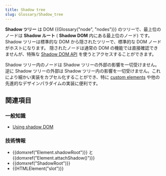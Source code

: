 ```yaml
---
title: Shadow tree
slug: Glossary/Shadow_tree
---
```


**Shadow ツリー** は DOM {{Glossary("node", "nodes")}} のツリーで、最上位のノードは **Shadow ルート** ( **Shadow DOM** 内にある最上位のノード) です。Shadow ツリーは標準的な DOM から隠されたツリーで、標準的な DOM ノードがホストになります。 隠されたノードは通常の DOM の機能では直接確認できませんが、特殊な [Shadow DOM API](/ja/docs/Web/API/Web_components/Using_shadow_DOM) を使うとアクセスすることができます。

Shadow ツリー内のノードは Shadow ツリーの外部の影響を一切受けません。逆に Shadow ツリーの外部は Shadow ツリー内の影響を一切受けません。これにより細かい実装をカプセル化することができ、特に [custom elements](/ja/docs/User:Andreas_Wuest/Custom_Elements) や他の先進的なデザインパラダイムの実装に便利です。

## 関連項目

### 一般知識

- [Using shadow DOM](/ja/docs/Web/API/Web_components/Using_shadow_DOM)

### 技術情報

- {{domxref("Element.shadowRoot")}} と {{domxref("Element.attachShadow()")}}
- {{domxref("ShadowRoot")}}
- {{HTMLElement("slot")}}
